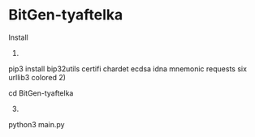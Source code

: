 # BitGen-tyaftelka

Install

1)


pip3 install bip32utils certifi chardet ecdsa idna mnemonic requests six urllib3 colored
2)



cd BitGen-tyaftelka




3)




python3 main.py
